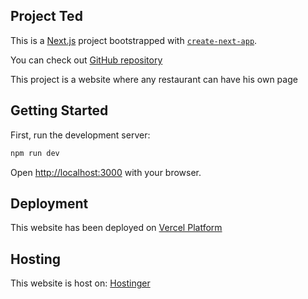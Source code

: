 ## Project Ted

This is a [Next.js](https://nextjs.org/) project bootstrapped with [`create-next-app`](https://github.com/vercel/next.js/tree/canary/packages/create-next-app).

You can check out [GitHub repository](https://github.com/NicolasDutour/ted)

This project is a website where any restaurant can have his own page

## Getting Started

First, run the development server:

```bash
npm run dev
```

Open [http://localhost:3000](http://localhost:3000) with your browser.

## Deployment

This website has been deployed on [Vercel Platform](https://vercel.com)

## Hosting

This website is host on: [Hostinger](https://www.hostinger.fr/)